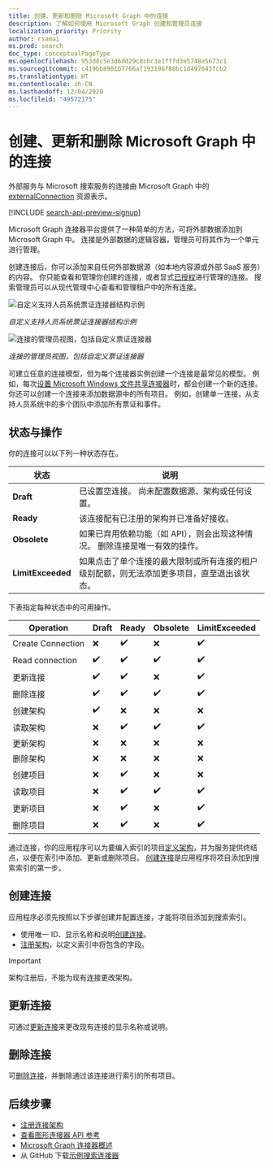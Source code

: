 ```yaml
---
title: 创建、更新和删除 Microsoft Graph 中的连接
description: 了解如何使用 Microsoft Graph 创建和管理员连接
localization_priority: Priority
author: rsamai
ms.prod: search
doc_type: conceptualPageType
ms.openlocfilehash: 953d8c5e3d6dd29c0cbc3e1fffd3e5748e5673c1
ms.sourcegitcommit: c419bb8901b7766af193196f80bc1d497643fcb2
ms.translationtype: HT
ms.contentlocale: zh-CN
ms.lasthandoff: 12/04/2020
ms.locfileid: "49572175"
---
```

# <a name="create-update-and-delete-connections-in-the-microsoft-graph"></a>创建、更新和删除 Microsoft Graph 中的连接

外部服务与 Microsoft 搜索服务的连接由 Microsoft Graph 中的 [externalConnection](/graph/api/resources/externalconnection?view=graph-rest-beta&preserve-view=true) 资源表示。

[!INCLUDE [search-api-preview-signup](../includes/search-api-preview-signup.md)]

Microsoft Graph 连接器平台提供了一种简单的方法，可将外部数据添加到 Microsoft Graph 中。 连接是外部数据的逻辑容器，管理员可将其作为一个单元进行管理。

创建连接后，你可以添加来自任何外部数据源（如本地内容源或外部 SaaS 服务）的内容。 你只能查看和管理你创建的连接，或者显式[已授权](/graph/api/external-post-connections?view=graph-rest-beta&preserve-view=true)进行管理的连接。 搜索管理员可以从现代管理中心查看和管理租户中的所有连接。

<!-- markdownlint-disable MD036 -->
![自定义支持人员系统票证连接器结构示例](./images/search-index-manage-connections-connector-structure.png)

*自定义支持人员系统票证连接器结构示例*

![连接的管理员视图，包括自定义票证连接器](./images/search-index-manage-connections-admin-view.svg)

*连接的管理员视图，包括自定义票证连接器*

<!-- markdownlint-enable MD036 -->

可建立任意的连接模型，但为每个连接器实例创建一个连接是最常见的模型。 例如，每次[设置 Microsoft Windows 文件共享连接器](/microsoftsearch/configure-connector)时，都会创建一个新的连接。 你还可以创建一个连接来添加数据源中的所有项目。 例如，创建单一连接，从支持人员系统中的多个团队中添加所有票证和事件。

## <a name="states-and-operations"></a>状态与操作

你的连接可以以下列一种状态存在。

| 状态             | 说明                                                                                                                                               |
|-------------------|-----------------------------------------------------------------------------------------------------------------------------------------------------------|
| **Draft**         | 已设置空连接。 尚未配置数据源、架构或任何设置。                                                |
| **Ready**         | 该连接配有已注册的架构并已准备好接收。                                                                          |
| **Obsolete**      | 如果已弃用依赖功能（如 API），则会出现这种情况。 删除连接是唯一有效的操作。                           |
| **LimitExceeded** | 如果点击了单个连接的最大限制或所有连接的租户级别配额，则无法添加更多项目，直至退出该状态。 |

下表指定每种状态中的可用操作。

| Operation         | Draft              | Ready              | Obsolete           | LimitExceeded      |
|-------------------|--------------------|--------------------|--------------------|--------------------|
| Create Connection | :x:                | :heavy_check_mark: | :x:                | :heavy_check_mark: |
| Read connection   | :heavy_check_mark: | :heavy_check_mark: | :heavy_check_mark: | :heavy_check_mark: |
| 更新连接 | :heavy_check_mark: | :heavy_check_mark: | :x:                | :heavy_check_mark: |
| 删除连接 | :heavy_check_mark: | :heavy_check_mark: | :heavy_check_mark: | :heavy_check_mark: |
| 创建架构     | :heavy_check_mark: | :x:                | :x:                | :x:                |
| 读取架构       | :x:                | :heavy_check_mark: | :heavy_check_mark: | :heavy_check_mark: |
| 更新架构     | :x:                | :x:                | :x:                | :x:                |
| 删除架构     | :x:                | :x:                | :x:                | :x:                |
| 创建项目       | :x:                | :heavy_check_mark: | :x:                | :x:                |
| 读取项目         | :x:                | :heavy_check_mark: | :heavy_check_mark: | :heavy_check_mark: |
| 更新项目       | :x:                | :heavy_check_mark: | :x:                | :heavy_check_mark: |
| 删除项目       | :x:                | :heavy_check_mark: | :x:                | :heavy_check_mark: |

通过连接，你的应用程序可以为要编入索引的项目[定义架构](/graph/api/externalconnection-post-schema?view=graph-rest-beta&preserve-view=true)，并为服务提供终结点，以便在索引中添加、更新或删除项目。 [创建连接](#create-a-connection)是应用程序将项目添加到搜索索引的第一步。

## <a name="create-a-connection"></a>创建连接

应用程序必须先按照以下步骤创建并配置连接，才能将项目添加到搜索索引。

- 使用唯一 ID、显示名称和说明[创建连接](/graph/api/external-post-connections?view=graph-rest-beta&preserve-view=true)。
- [注册架构](/graph/api/externalconnection-post-schema?view=graph-rest-beta&preserve-view=true)，以定义索引中将包含的字段。

> [!IMPORTANT]
> 架构注册后，不能为现有连接更改架构。

## <a name="update-a-connection"></a>更新连接

可通过[更新连接](/graph/api/externalconnection-update?view=graph-rest-beta&preserve-view=true)来更改现有连接的显示名称或说明。

## <a name="delete-a-connection"></a>删除连接

可[删除连接](/graph/api/externalconnection-delete?view=graph-rest-beta&preserve-view=true)，并删除通过该连接进行索引的所有项目。

## <a name="next-steps"></a>后续步骤

- [注册连接架构](/graph/search-index-manage-schema)
- [查看图形连接器 API 参考](/graph/api/resources/indexing-api-overview?view=graph-rest-beta&preserve-view=true)
- [Microsoft Graph 连接器概述](/microsoftsearch/connectors-overview)
- 从 GitHub 下载[示例搜索连接器](https://github.com/microsoftgraph/msgraph-search-connector-sample)
